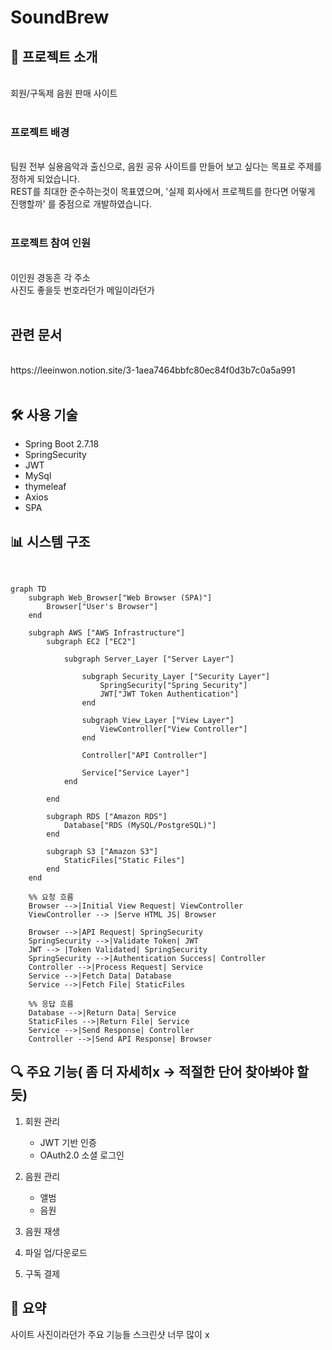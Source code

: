 # SoundBrew

## 📝 프로젝트 소개
<br>
회원/구독제 음원 판매 사이트 
<br>
<br>

### 프로젝트 배경
<br>
팀원 전부 실용음악과 출신으로, 음원 공유 사이트를 만들어 보고 싶다는 목표로 주제를 정하게 되었습니다.<br>
REST를 최대한 준수하는것이 목표였으며, '실제 회사에서 프로젝트를 한다면 어떻게 진행할까' 를 중점으로 개발하였습니다.
<br>
<br>

### 프로젝트 참여 인원
<br>
이인원 경동흔 각 주소<br>
사진도 좋을듯 번호라던가 메일이라던가 
<br>
<br>

## 관련 문서
<br>
https://leeinwon.notion.site/3-1aea7464bbfc80ec84f0d3b7c0a5a991
<br>
<br>

## 🛠 사용 기술
- Spring Boot 2.7.18
- SpringSecurity
- JWT
- MySql
- thymeleaf
- Axios
- SPA

## 📊 시스템 구조
<br>

```mermaid
graph TD
    subgraph Web_Browser["Web Browser (SPA)"]
        Browser["User's Browser"]
    end

    subgraph AWS ["AWS Infrastructure"]
        subgraph EC2 ["EC2"]
            
            subgraph Server_Layer ["Server Layer"]

                subgraph Security_Layer ["Security Layer"]
                    SpringSecurity["Spring Security"]
                    JWT["JWT Token Authentication"]
                end

                subgraph View_Layer ["View Layer"]
                    ViewController["View Controller"]
                end

                Controller["API Controller"] 

                Service["Service Layer"]
            end
        
        end

        subgraph RDS ["Amazon RDS"]
            Database["RDS (MySQL/PostgreSQL)"]
        end

        subgraph S3 ["Amazon S3"]
            StaticFiles["Static Files"]
        end
    end

    %% 요청 흐름
    Browser -->|Initial View Request| ViewController
    ViewController --> |Serve HTML JS| Browser

    Browser -->|API Request| SpringSecurity
    SpringSecurity -->|Validate Token| JWT
    JWT --> |Token Validated| SpringSecurity
    SpringSecurity -->|Authentication Success| Controller
    Controller -->|Process Request| Service
    Service -->|Fetch Data| Database
    Service -->|Fetch File| StaticFiles

    %% 응답 흐름
    Database -->|Return Data| Service
    StaticFiles -->|Return File| Service
    Service -->|Send Response| Controller
    Controller -->|Send API Response| Browser

```

## 🔍 주요 기능( 좀 더 자세히x -> 적절한 단어 찾아봐야 할듯)
1. 회원 관리
   - JWT 기반 인증
   - OAuth2.0 소셜 로그인

2. 음원 관리
   - 앨범 
   - 음원

3. 음원 재생
4. 파일 업/다운로드
5. 구독 결제

## 🎯 요약
사이트 사진이라던가 주요 기능들 스크린샷 너무 많이 x

